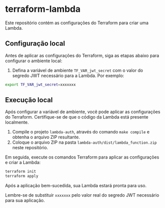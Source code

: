 # terraform-lambda

Este repositório contém as configurações do Terraform para criar uma Lambda.

## Configuração local

Antes de aplicar as configurações do Terraform, siga as etapas abaixo para configurar o ambiente local:

1. Defina a variável de ambiente `TF_VAR_jwt_secret` com o valor do segredo JWT necessário para a Lambda. Por exemplo:

```bash
export TF_VAR_jwt_secret=xxxxxxx
```

## Execução local

Após configurar a variável de ambiente, você pode aplicar as configurações do Terraform. Certifique-se de que o código da Lambda está presente localmente.

1. Compile o projeto `lambda-auth`, através do comando `make compile` e obtenha o arquivo ZIP resultante.
2. Coloque o arquivo ZIP na pasta `lambda-auth/dist/lambda_function.zip` neste repositório.

Em seguida, execute os comandos Terraform para aplicar as configurações e criar a Lambda:

```bash
terraform init
terraform apply
```

Após a aplicação bem-sucedida, sua Lambda estará pronta para uso.

Lembre-se de substituir `xxxxxxx` pelo valor real do segredo JWT necessário para sua aplicação.
